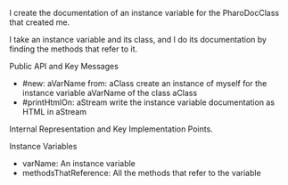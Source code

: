 I create the documentation of an instance variable for the PharoDocClass that created me.

I take an instance variable and its class, and I do its documentation by finding the methods that refer to it.

Public API and Key Messages
- #new: aVarName from: aClass		create an instance of myself for the instance variable aVarName of the class aClass
- #printHtmlOn: aStream		write the instance variable documentation as HTML in aStream

Internal Representation and Key Implementation Points.

Instance Variables 
- varName:		<ByteSymbole> An instance variable
- methodsThatReference:		<Array> All the methods that refer to the variable